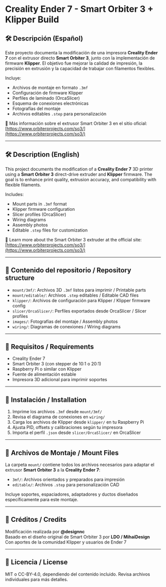 # Creality Ender 7 - Smart Orbiter 3 + Klipper Build

## 🛠️ Descripción (Español)

Este proyecto documenta la modificación de una impresora **Creality Ender 7** con el extrusor directo **Smart Orbiter 3**, junto con la implementación de firmware **Klipper**. El objetivo fue mejorar la calidad de impresión, la precisión en extrusión y la capacidad de trabajar con filamentos flexibles.

Incluye:
- Archivos de montaje en formato `.3mf`
- Configuración de firmware Klipper
- Perfiles de laminado (OrcaSlicer)
- Esquema de conexiones electrónicas
- Fotografías del montaje
- Archivos editables `.step` para personalización

🔗 Más información sobre el extrusor Smart Orbiter 3 en el sitio oficial:  
[https://www.orbiterprojects.com/so3/](https://www.orbiterprojects.com/so3/)

---

## 🛠️ Description (English)

This project documents the modification of a **Creality Ender 7** 3D printer using a **Smart Orbiter 3** direct-drive extruder and **Klipper** firmware. The goal is to enhance print quality, extrusion accuracy, and compatibility with flexible filaments.

Includes:
- Mount parts in `.3mf` format
- Klipper firmware configuration
- Slicer profiles (OrcaSlicer)
- Wiring diagrams
- Assembly photos
- Editable `.step` files for customization

🔗 Learn more about the Smart Orbiter 3 extruder at the official site:  
[https://www.orbiterprojects.com/so3/](https://www.orbiterprojects.com/so3/)

---

## 📂 Contenido del repositorio / Repository structure

- `mount/3mf/`: Archivos 3D `.3mf` listos para imprimir / Printable parts  
- `mount/editable/`: Archivos `.step` editables / Editable CAD files  
- `klipper/`: Archivos de configuración para Klipper / Klipper firmware config  
- `slicer/OrcaSlicer/`: Perfiles exportados desde OrcaSlicer / Slicer profiles  
- `images/`: Fotografías del montaje / Assembly photos  
- `wiring/`: Diagramas de conexiones / Wiring diagrams  

---

## 🧰 Requisitos / Requirements

- Creality Ender 7  
- Smart Orbiter 3 (con stepper de 10:1 o 20:1)  
- Raspberry Pi o similar con Klipper  
- Fuente de alimentación estable  
- Impresora 3D adicional para imprimir soportes  

---

## 🔧 Instalación / Installation

1. Imprime los archivos `.3mf` desde `mount/3mf/`  
2. Revisa el diagrama de conexiones en `wiring/`  
3. Carga los archivos de Klipper desde `klipper/` en tu Raspberry Pi  
4. Ajusta PID, offsets y calibraciones según tu impresora  
5. Importa el perfil `.json` desde `slicer/OrcaSlicer/` en OrcaSlicer  

---

## 🧱 Archivos de Montaje / Mount Files

La carpeta `mount/` contiene todos los archivos necesarios para adaptar el extrusor **Smart Orbiter 3** a la **Creality Ender 7**:

- `3mf/`: Archivos orientados y preparados para impresión
- `editable/`: Archivos `.step` para personalización CAD

Incluye soportes, espaciadores, adaptadores y ductos diseñados específicamente para este montaje.

---

## 📸 Créditos / Credits

Modificación realizada por **@designnc**  
Basado en el diseño original de Smart Orbiter 3 por **LDO / MihaiDesign**  
Con aportes de la comunidad Klipper y usuarios de Ender 7  

---

## 📜 Licencia / License

MIT o CC-BY-4.0, dependiendo del contenido incluido. Revisa archivos individuales para más detalles.
